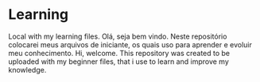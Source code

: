# Learning
Local with my learning files.
Olá, seja bem vindo. Neste repositório colocarei meus arquivos de iniciante, os quais uso para aprender e evoluir meu conhecimento.
Hi, welcome. This repository was created to be uploaded with my beginner files, that i use to learn and improve my knowledge.
